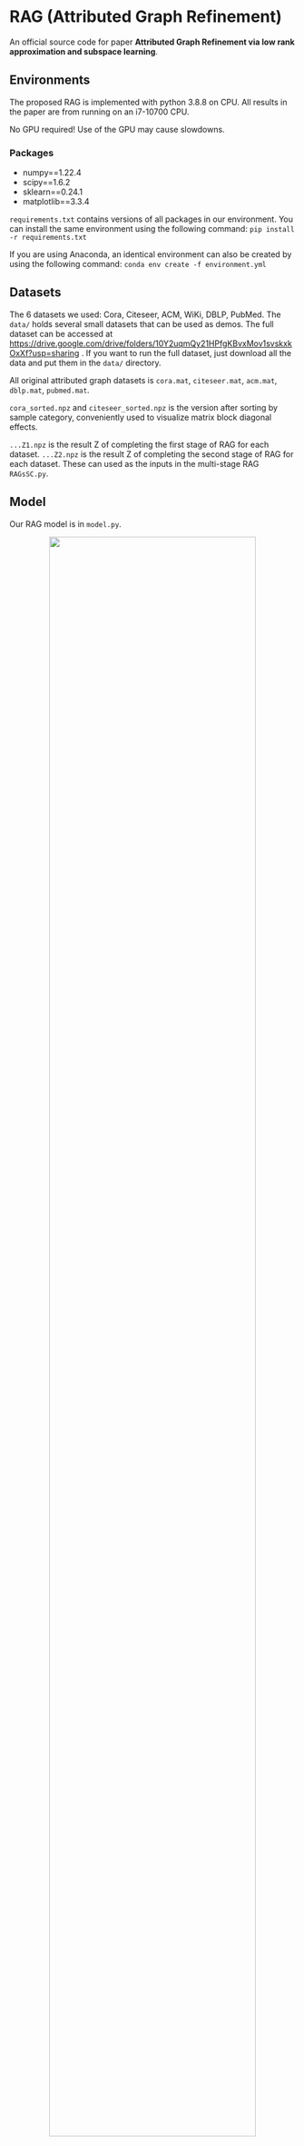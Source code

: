 # RAG (Attributed Graph Refinement)
An official source code for paper **Attributed Graph Refinement via low rank
approximation and subspace learning**.

## Environments
The proposed RAG is implemented with python 3.8.8 on CPU.
All results in the paper are from running on an i7-10700 CPU.

No GPU required!
Use of the GPU may cause slowdowns.

### Packages
+ numpy==1.22.4
+ scipy==1.6.2
+ sklearn==0.24.1
+ matplotlib==3.3.4

```requirements.txt``` contains versions of all packages in our environment. 
You can install the same environment using the following command:
```pip install -r requirements.txt```

If you are using Anaconda, an identical environment can also be created by using the following command:
```conda env create -f environment.yml```


## Datasets
The 6 datasets we used: Cora, Citeseer, ACM, WiKi, DBLP, PubMed.
The ```data/``` holds several small datasets that can be used as demos. 
The full dataset can be accessed at https://drive.google.com/drive/folders/10Y2uqmQy21HPfgKBvxMov1svskxkOxXf?usp=sharing .
If you want to run the full dataset, just download all the data and put them in the ```data/``` directory.

All original attributed graph datasets is ```cora.mat```, ```citeseer.mat```, ```acm.mat```, ```dblp.mat```, ```pubmed.mat```. 

```cora_sorted.npz``` and ```citeseer_sorted.npz``` is the version after sorting by sample category, conveniently used to visualize matrix block diagonal effects.

```...Z1.npz``` is the result Z of completing the first stage of RAG for each dataset.
```...Z2.npz``` is the result Z of completing the second stage of RAG for each dataset.
These can used as the inputs in the multi-stage RAG ```RAGsSC.py```.

## Model
Our RAG model is in ```model.py```.

<div align="center">
<img src="https://github.com/LiminLi-xjtu/RAG_model/blob/master/github-images/multi-stageRAG.png" width="85%" height="85%" />
<br>
Figure 1: The process of multi-stage RAG
</div>

## Quick Start
Running node clustering of RAG: ```python RAGSC.py```.

Running node clustering of multi-stage RAG: ```python RAGsSC.py```.
(Before running ```python RAGsSC.py```, please make sure that the full dataset has been downloaded in Google Drive and saved in the ```data/``` directory.)


## Results
<div align="center">
<img src="https://github.com/LiminLi-xjtu/RAG_model/blob/master/github-images/result1.png" width="85%" height="85%" />
<br>
Figure 2: The node cluster results of RAGSC
</div>

<div align="center">
    <img src="https://github.com/LiminLi-xjtu/RAG_model/blob/master/github-images/cora-raw.png" width="30%" height="30%" />
    <img src="https://github.com/LiminLi-xjtu/RAG_model/blob/master/github-images/cora-RAG.png" width="30%" height="30%" />
    <br>
    Figure 3: t-SNE demonstration of the raw and RAG filtered
node features of Cora after spectral clustering.
</div>


<div align="center">
    <img src="https://github.com/LiminLi-xjtu/RAG_model/blob/master/github-images/acm-raw.png" width="30%" height="30%" />
    <img src="https://github.com/LiminLi-xjtu/RAG_model/blob/master/github-images/acm-RAG.png" width="30%" height="30%" />
    <br>
    Figure 4: t-SNE demonstration of the raw and RAG filtered
node features of ACM after spectral clustering.
</div>

<div align="center">
    <img src="https://github.com/LiminLi-xjtu/RAG_model/blob/master/github-images/wiki-raw.png" width="30%" height="30%" />
    <img src="https://github.com/LiminLi-xjtu/RAG_model/blob/master/github-images/wiki-RAG.png" width="30%" height="30%" />
    <br>
    Figure 5: t-SNE demonstration of the raw and RAG filtered
node features of Wiki after spectral clustering.
</div>




